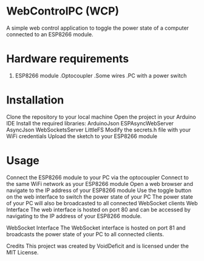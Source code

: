 # WebControlPC (WCP)
A simple web control application to toggle the power state of a computer connected to an ESP8266 module.

# Hardware requirements
1. ESP8266 module
.Optocoupler
.Some wires
.PC with a power switch

# Installation
Clone the repository to your local machine
Open the project in your Arduino IDE
Install the required libraries:
ArduinoJson
ESPAsyncWebServer
AsyncJson
WebSocketsServer
LittleFS
Modify the secrets.h file with your WiFi credentials
Upload the sketch to your ESP8266 module

# Usage
Connect the ESP8266 module to your PC via the optocoupler
Connect to the same WiFi network as your ESP8266 module
Open a web browser and navigate to the IP address of your ESP8266 module
Use the toggle button on the web interface to switch the power state of your PC
The power state of your PC will also be broadcasted to all connected WebSocket clients
Web Interface
The web interface is hosted on port 80 and can be accessed by navigating to the IP address of your ESP8266 module.

WebSocket Interface
The WebSocket interface is hosted on port 81 and broadcasts the power state of your PC to all connected clients.

Credits
This project was created by VoidDeficit and is licensed under the MIT License.
